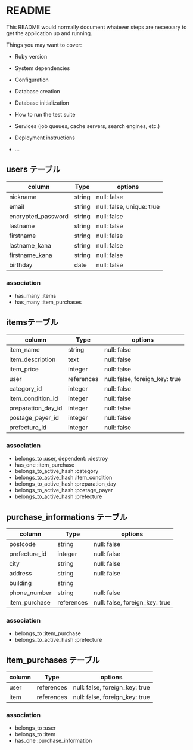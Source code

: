 # README

This README would normally document whatever steps are necessary to get the
application up and running.

Things you may want to cover:

* Ruby version

* System dependencies

* Configuration

* Database creation

* Database initialization

* How to run the test suite

* Services (job queues, cache servers, search engines, etc.)

* Deployment instructions

* ...

## users テーブル

| column             | Type   | options                        |
| ------------------ | ------ | ------------------------------ |
| nickname           | string | null: false                    |
| email              | string | null: false, unique: true      |
| encrypted_password | string | null: false                    |
| lastname           | string | null: false                    |
| firstname          | string | null: false                    |
| lastname_kana      | string | null: false                    |
| firstname_kana     | string | null: false                    |
| birthday           | date   | null: false                    |

### association

- has_many :items
- has_many :item_purchases


##  itemsテーブル

| column             | Type       | options                        |
| ------------------ | ---------- | ------------------------------ |
| item_name          | string     | null: false                    |
| item_description   | text       | null: false                    |
| item_price         | integer    | null: false                    |
| user               | references | null: false, foreign_key: true |
| category_id        | integer    | null: false                    |
| item_condition_id  | integer    | null: false                    |
| preparation_day_id | integer    | null: false                    |
| postage_payer_id   | integer    | null: false                    |
| prefecture_id      | integer    | null: false                    |


### association

- belongs_to :user, dependent: :destroy
- has_one :item_purchase
- belongs_to_active_hash :category
- belongs_to_active_hash :item_condition
- belongs_to_active_hash :preparation_day
- belongs_to_active_hash :postage_payer
- belongs_to_active_hash :prefecture


## purchase_informations テーブル

| column             | Type       | options                        |
| ------------------ | ---------- | ------------------------------ |
| postcode           | string     | null: false                    |
| prefecture_id      | integer    | null: false                    |
| city               | string     | null: false                    |
| address            | string     | null: false                    |
| building           | string     |                                |
| phone_number       | string     | null: false                    |
| item_purchase      | references | null: false, foreign_key: true |

### association

- belongs_to :item_purchase
- belongs_to_active_hash :prefecture


## item_purchases テーブル

| column               | Type       | options                        |
| -------------------- | ---------- | ------------------------------ |
| user                 | references | null: false, foreign_key: true |
| item                 | references | null: false, foreign_key: true |


### association

- belongs_to :user
- belongs_to :item
- has_one :purchase_information